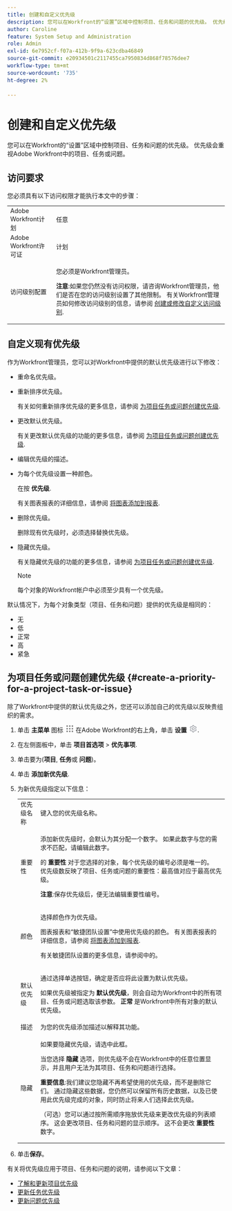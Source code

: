 ```yaml
---
title: 创建和自定义优先级
description: 您可以在Workfront的“设置”区域中控制项目、任务和问题的优先级。 优先级会重视Adobe Workfront中的项目、任务或问题。
author: Caroline
feature: System Setup and Administration
role: Admin
exl-id: 6e7952cf-f07a-412b-9f9a-623cdba46849
source-git-commit: e20934501c2117455ca7950834d868f78576dee7
workflow-type: tm+mt
source-wordcount: '735'
ht-degree: 2%

---
```


# 创建和自定义优先级

<!--
DON'T DELETE, DRAFT OR HIDE THIS ARTICLE. IT IS LINKED TO THE PRODUCT, THROUGH THE CONTEXT SENSITIVE HELP LINKS.
-->

您可以在Workfront的“设置”区域中控制项目、任务和问题的优先级。 优先级会重视Adobe Workfront中的项目、任务或问题。

## 访问要求

您必须具有以下访问权限才能执行本文中的步骤：

<table style="table-layout:auto"> 
 <col> 
 <col> 
 <tbody> 
  <tr> 
   <td role="rowheader">Adobe Workfront计划</td> 
   <td>任意</td> 
  </tr> 
  <tr> 
   <td role="rowheader">Adobe Workfront许可证</td> 
   <td>计划</td> 
  </tr> 
  <tr> 
   <td role="rowheader">访问级别配置</td> 
   <td> <p>您必须是Workfront管理员。</p> <p><b>注意</b>:如果您仍然没有访问权限，请咨询Workfront管理员，他们是否在您的访问级别设置了其他限制。 有关Workfront管理员如何修改访问级别的信息，请参阅 <a href="../../../administration-and-setup/add-users/configure-and-grant-access/create-modify-access-levels.md" class="MCXref xref">创建或修改自定义访问级别</a>.</p> </td> 
  </tr> 
 </tbody> 
</table>

## 自定义现有优先级

作为Workfront管理员，您可以对Workfront中提供的默认优先级进行以下修改：

* 重命名优先级。
* 重新排序优先级。

   有关如何重新排序优先级的更多信息，请参阅 [为项目任务或问题创建优先级](#create-a-priority-for-a-project-task-or-issue).

* 更改默认优先级。

   有关更改默认优先级的功能的更多信息，请参阅 [为项目任务或问题创建优先级](#create-a-priority-for-a-project-task-or-issue).

* 编辑优先级的描述。
* 为每个优先级设置一种颜色。

   在按 **优先级**.

   有关图表报表的详细信息，请参阅 [将图表添加到报表](../../../reports-and-dashboards/reports/creating-and-managing-reports/add-chart-report.md).

* 删除优先级。

   删除现有优先级时，必须选择替换优先级。

* 隐藏优先级。

   有关隐藏优先级的功能的更多信息，请参阅 [为项目任务或问题创建优先级](#create-a-priority-for-a-project-task-or-issue).

   >[!NOTE]
   >
   >每个对象的Workfront帐户中必须至少具有一个优先级。

默认情况下，为每个对象类型（项目、任务和问题）提供的优先级是相同的：

* 无
* 低
* 正常
* 高
* 紧急

## 为项目任务或问题创建优先级 {#create-a-priority-for-a-project-task-or-issue}

除了Workfront中提供的默认优先级之外，您还可以添加自己的优先级以反映贵组织的需求。

1. 单击 **主菜单** 图标 ![](assets/main-menu-icon.png) 在Adobe Workfront的右上角，单击 **设置** ![](assets/gear-icon-settings.png).

1. 在左侧面板中，单击 **项目首选项** > **优先事项**.

1. 单击要为(**项目**, **任务**&#x200B;或 **问题**)。
1. 单击 **添加新优先级**.
1. 为新优先级指定以下信息：

   <table style="table-layout:auto"> 
    <col> 
    <col> 
    <tbody> 
     <tr> 
      <td role="rowheader">优先级名称</td> 
      <td>键入您的优先级名称。</td> 
     </tr> 
     <tr> 
      <td role="rowheader">重要性</td> 
      <td> <p>添加新优先级时，会默认为其分配一个数字。 如果此数字与您的需求不匹配，请编辑此数字。</p> <p>的 <strong>重要性</strong> 对于您选择的对象，每个优先级的编号必须是唯一的。<br>优先级数反映了项目、任务或问题的重要性：最高值对应于最高优先级。</p> <p><b>注意</b>:保存优先级后，便无法编辑重要性编号。 </p> </td> 
     </tr> 
     <tr> 
      <td role="rowheader">颜色</td> 
      <td> <p>选择颜色作为优先级。</p> <p>图表报表和“敏捷团队设置”中使用优先级的颜色。 有关图表报表的详细信息，请参阅 <a href="../../../reports-and-dashboards/reports/creating-and-managing-reports/add-chart-report.md" class="MCXref xref">将图表添加到报表</a>.</p> <p>有关敏捷团队设置的更多信息，请参阅中的。</p> </td> 
     </tr> 
     <tr> 
      <td role="rowheader">默认优先级</td> 
      <td> <p>通过选择单选按钮，确定是否应将此设置为默认优先级。</p> <p>如果优先级被指定为 <strong>默认优先级</strong>，则会自动为Workfront中的所有项目、任务或问题选取该参数。 <strong>正常</strong> 是Workfront中所有对象的默认优先级。</p> </td> 
     </tr> 
     <tr> 
      <td role="rowheader">描述</td> 
      <td>为您的优先级添加描述以解释其功能。</td> 
     </tr> 
     <tr> 
      <td role="rowheader">隐藏</td> 
      <td> <p>如果要隐藏优先级，请选中此框。</p><p>当您选择 <b>隐藏</b> 选项，则优先级不会在Workfront中的任意位置显示，并且用户无法为其项目、任务和问题进行选择。</p> 
      <p><b>重要信息</b>:我们建议您隐藏不再希望使用的优先级，而不是删除它们。 通过隐藏这些数据，您仍然可以保留所有历史数据，以及已使用此优先级完成的对象，同时防止将来人们选择此优先级。 </p>
      <p>（可选）您可以通过按所需顺序拖放优先级来更改优先级的列表顺序。 这会更改项目、任务和问题的显示顺序。 这不会更改 <b>重要性</b> 数字。 </p></td> 
     </tr> 
    </tbody> 
   </table>

1. 单击&#x200B;**保存**。

有关将优先级应用于项目、任务和问题的说明，请参阅以下文章：

* [了解和更新项目优先级](../../../manage-work/projects/planning-a-project/project-priority.md)
* [更新任务优先级](../../../manage-work/tasks/task-information/task-priority.md)
* [更新问题优先级](../../../manage-work/issues/issue-information/update-issue-priority.md)
